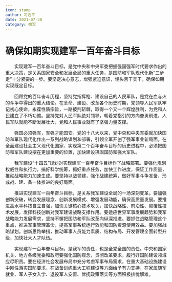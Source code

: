 ```yaml
---
icon: stamp
author: 习近平
date: 2021-07-30
category: 强军
---
```


# 确保如期实现建军一百年奋斗目标

　　实现建军一百年奋斗目标，是党中央和中央军委把握强国强军时代要求作出的重大决策，是关系国家安全和发展全局的重大任务，是国防和军队现代化新“三步走”十分紧要的一步。要坚定决心意志，增强紧迫意识，埋头苦干实干，确保如期实现既定目标。

　　回顾党的百年奋斗历程，坚持党指挥枪、建设自己的人民军队，是党在血与火的斗争中得出的重大结论。在革命、建设、改革各个历史时期，党领导人民军队牢记初心使命，永葆性质宗旨，一路披荆斩棘，取得一个又一个辉煌胜利，为党和人民建立了不朽功勋。坚持党对人民军队绝对领导，朝着党指引的方向奋勇前进，人民军队就能不断发展壮大，党和人民事业就有了坚强力量支撑。

　　强国必须强军，军强才能国安。党的十八大以来，党中央和中央军委就加快国防和军队现代化作出一系列战略谋划和部署，引领全军开创了强军事业新局面。在全面建设社会主义现代化国家、实现第二个百年奋斗目标的历史进程中，必须把国防和军队建设摆在更加重要的位置，加快建设巩固国防和强大军队。

　　我军建设“十四五”规划对实现建军一百年奋斗目标作了战略部署。要强化规划权威性和执行力，搞好科学统筹，抓好重点任务，加快工作进度，保证工作质量，推动战略能力加速生成。要坚持以战领建，强化战建统筹，做好军事斗争准备，形成战、建、备一体推进的良好局面。

　　推进实现建军一百年奋斗目标，是关系我军建设全局的一场深刻变革。要加强创新突破，转变发展理念、创新发展模式、增强发展动能，确保高质量发展。要推进高水平科技自立自强，加快关键核心技术攻关，加快战略性、前沿性、颠覆性技术发展，发挥科技创新对我军建设战略支撑作用。要适应世界军事发展趋势和我军战略能力发展需求，坚持不懈把国防和军队改革向纵深推进。要抓住战略管理这个重点，推进军事管理革命，提高军事系统运行效能和国防资源使用效益。要加强战略谋划，创新思路举措，推动军事人员能力素质、结构布局、开发管理全面转型升级，加快壮大人才队伍。

　　实现建军一百年奋斗目标，是我军的责任，也是全党全国的责任。中央和国家机关、地方各级党委和政府要强化国防观念，贯彻改革要求，履行好国防建设领域应尽职责。要在经济社会发展布局中充分考虑军事布局需求，在重大基础设施建设中刚性落实国防要求，在战备训练重大工程建设等方面给予有力支持，在家属随军就业、军人子女入学、退役军人安置、优抚政策落实等方面积极排忧解难。